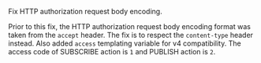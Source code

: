 Fix HTTP authorization request body encoding.

Prior to this fix, the HTTP authorization request body encoding format was taken from the `accept` header.
The fix is to respect the `content-type` header instead.
Also added `access` templating variable for v4 compatibility.
The access code of SUBSCRIBE action is `1` and PUBLISH action is `2`.
